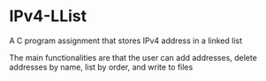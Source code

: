 # IPv4-LList

A C program assignment that stores IPv4 address in a linked list

The main functionalities are that the user can add addresses, delete addresses by name, list by order, and write to files
